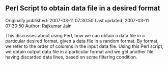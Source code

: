 ## Perl Script to obtain data file in a desired format

Originally published: 2007-03-11 07:30:50
Last updated: 2007-03-11 07:30:50
Author: Rajkumar Jain

This discusses about using Perl, how we can obtain a data file in a particular desired format, given a data file in a random format. By format, we refer to the order of columns in the input data file. Using this Perl script, we obtain output data file in a particular format and we get another file having discarded data lines, based on some filtering condition.